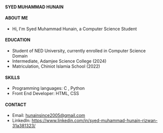 
#### SYED MUHAMMAD HUNAIN

#### ABOUT ME
* Hi, I'm Syed Muhammad Hunain, a Computer Science Student

#### EDUCATION

* Student of NED University, currently enrolled in Computer Science Domain
* Intermediate, Adamjee Science College (2024)
* Matriculation, Chiniot Islamia School (2022)


#### SKILLS
* Programming languages: C , Python
* Front End Developer: HTML, CSS

#### CONTACT
* Email: hunainsince2005@gmail.com 
* LinkedIn: https://www.linkedin.com/in/syed-muhammad-hunain-rizwan-31a381323/
<!---
SyedMuhammadHunain/SyedMuhammadHunain is a ✨ special ✨ repository because its `README.md` (this file) appears on your GitHub profile.
You can click the Preview link to take a look at your changes.
--->
